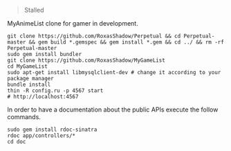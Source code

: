 >Stalled

MyAnimeList clone for gamer in development.

```
git clone https://github.com/RoxasShadow/Perpetual && cd Perpetual-master && gem build *.gemspec && gem install *.gem && cd ../ && rm -rf Perpetual-master
sudo gem install bundler
git clone https://github.com/RoxasShadow/MyGameList
cd MyGameList
sudo apt-get install libmysqlclient-dev # change it according to your package manager
bundle install
thin -R config.ru -p 4567 start
# http://localhost:4567
```

In order to have a documentation about the public APIs execute the follow commands.

```
sudo gem install rdoc-sinatra
rdoc app/controllers/*
cd doc
```
